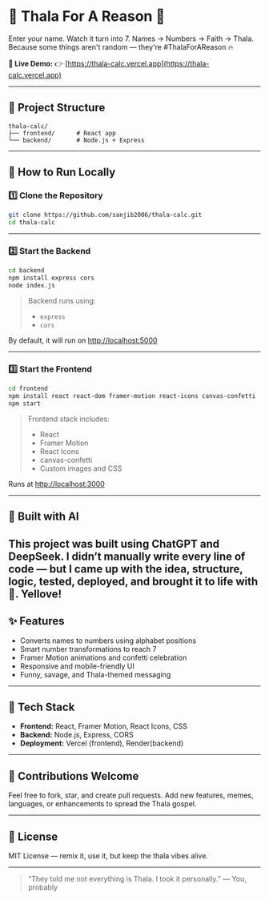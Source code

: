 # 🧠 Thala For A Reason 💛

Enter your name. Watch it turn into 7.
Names → Numbers → Faith → Thala.
Because some things aren't random — they're #ThalaForAReason 🔥

**🔗 Live Demo:**
👉 [https://thala-calc.vercel.app](https://thala-calc.vercel.app)

---

## 📆 Project Structure

```
thala-calc/
├── frontend/      # React app 
└── backend/       # Node.js + Express 
```

---

## 🚀 How to Run Locally

### 1️⃣ Clone the Repository

```bash
git clone https://github.com/sanjib2006/thala-calc.git
cd thala-calc
```

---

### 2️⃣ Start the Backend

```bash
cd backend
npm install express cors
node index.js
```

> Backend runs using:
>
> * `express`
> * `cors`

By default, it will run on [http://localhost:5000](http://localhost:5000)

---

### 3️⃣ Start the Frontend

```bash
cd frontend
npm install react react-dom framer-motion react-icons canvas-confetti
npm start
```

> Frontend stack includes:
>
> * React
> * Framer Motion
> * React Icons
> * canvas-confetti
> * Custom images and CSS

Runs at [http://localhost:3000](http://localhost:3000)

---

## 🧐 Built with AI

This project was built using ChatGPT and DeepSeek.
I didn’t manually write every line of code — but I came up with the idea, structure, logic, tested, deployed, and brought it to life with 💛.
Yellove!
---

## ✨ Features

* Converts names to numbers using alphabet positions
* Smart number transformations to reach 7
* Framer Motion animations and confetti celebration
* Responsive and mobile-friendly UI
* Funny, savage, and Thala-themed messaging

---

## 🧪 Tech Stack

* **Frontend:** React, Framer Motion, React Icons, CSS
* **Backend:** Node.js, Express, CORS
* **Deployment:** Vercel (frontend), Render(backend)

---

## 🫦 Contributions Welcome

Feel free to fork, star, and create pull requests.
Add new features, memes, languages, or enhancements to spread the Thala gospel.

---

## 📜 License

MIT License — remix it, use it, but keep the thala vibes alive.

---

> “They told me not everything is Thala.
> I took it personally.”
> — You, probably
